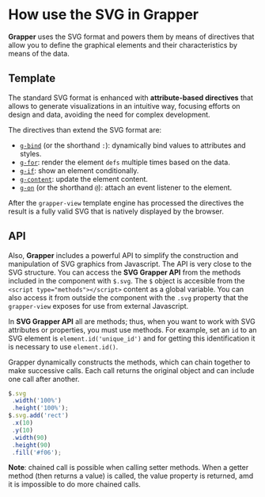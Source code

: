 # How use the SVG in Grapper

**Grapper** uses the SVG format and powers them by means of directives that allow you to define the
graphical elements and their characteristics by means of the data. 

## Template

The standard SVG format is enhanced with **attribute-based directives** that allows to generate
visualizations in an intuitive way, focusing efforts on design and data, avoiding the need for
complex development.

The directives than extend the SVG format are:

- [`g-bind`](../in-depth/templating/binding.md) (or the shorthand `:`): dynamically bind values to
  attributes and styles.
- [`g-for`](../in-depth/templating/lists.md): render the element `defs` multiple times based on the
  data.
- [`g-if`](../in-depth/templating/conditional.md): show an element conditionally.
- [`g-content`](../in-depth/templating/content.md): update the element content.
- [`g-on`](../in-depth/templating/events.md) (or the shorthand `@`): attach an event listener to the
  element.

After the `grapper-view` template engine has processed the directives the result is a fully valid SVG
that is natively displayed by the browser.

## API

Also, **Grapper** includes a powerful API to simplify the construction and manipulation of SVG
graphics from Javascript. The API is very close to the SVG structure.
You can access the **SVG Grapper API** from the methods included in the component with `$.svg`.
The `$` object is accesible from the `<script type="methods"></script>` content as a global
variable. You can also access it from outside the component with the `.svg` property that
the `grapper-view` exposes for use from external Javascript.

In **SVG Grapper API** all are methods; thus, when you want to work with SVG attributes or
properties, you must use methods. For example, set an `id` to an SVG element is
`element.id('unique_id')` and for getting this identification it is necessary to use `element.id()`.

Grapper dynamically constructs the methods, which can chain together to make successive calls. Each
call returns the original object and can include one call after another.

```js
$.svg
 .width('100%')
 .height('100%');
$.svg.add('rect')
 .x(10)
 .y(10)
 .width(90)
 .height(90)
 .fill('#f06');
```

**Note**: chained call is possible when calling setter methods. When a getter method (then returns a
value) is called, the value property is returned, amd it is impossible to do more chained calls.